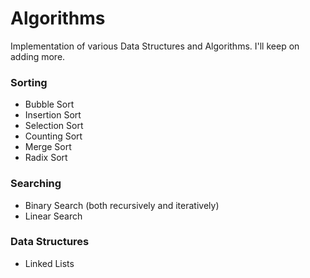 # Algorithms
Implementation of various Data Structures and Algorithms. I'll keep on adding more.

### Sorting 
* Bubble Sort
* Insertion Sort
* Selection Sort
* Counting Sort
* Merge Sort
* Radix Sort

### Searching
* Binary Search (both recursively and iteratively)
* Linear Search

### Data Structures
* Linked Lists


